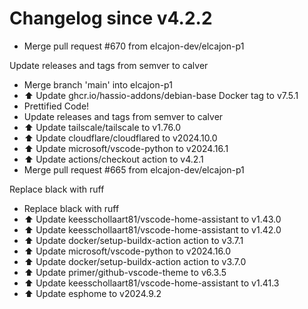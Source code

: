 # Changelog since v4.2.2
- Merge pull request #670 from elcajon-dev/elcajon-p1

Update releases and tags from semver to calver 
- Merge branch 'main' into elcajon-p1 
- ⬆️ Update ghcr.io/hassio-addons/debian-base Docker tag to v7.5.1 
- Prettified Code! 
- Update releases and tags from semver to calver 
- ⬆️ Update tailscale/tailscale to v1.76.0 
- ⬆️ Update cloudflare/cloudflared to v2024.10.0 
- ⬆️ Update microsoft/vscode-python to v2024.16.1 
- ⬆️ Update actions/checkout action to v4.2.1 
- Merge pull request #665 from elcajon-dev/elcajon-p1

Replace black with ruff 
- Replace black with ruff 
- ⬆️ Update keesschollaart81/vscode-home-assistant to v1.43.0 
- ⬆️ Update keesschollaart81/vscode-home-assistant to v1.42.0 
- ⬆️ Update docker/setup-buildx-action action to v3.7.1 
- ⬆️ Update microsoft/vscode-python to v2024.16.0 
- ⬆️ Update docker/setup-buildx-action action to v3.7.0 
- ⬆️ Update primer/github-vscode-theme to v6.3.5 
- ⬆️ Update keesschollaart81/vscode-home-assistant to v1.41.3 
- ⬆️ Update esphome to v2024.9.2 
